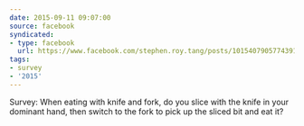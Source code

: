 ```yaml
---
date: 2015-09-11 09:07:00
source: facebook
syndicated:
- type: facebook
  url: https://www.facebook.com/stephen.roy.tang/posts/10154079057743912
tags:
- survey
- '2015'
---
```


Survey: When eating with knife and fork, do you slice with the knife in your dominant hand, then switch to the fork to pick up the sliced bit and eat it?